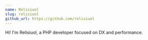 ```yaml
---
name: Relisiuol
slug: relisiuol
github_url: https://github.com/relisiuol
---
```


Hi! I'm Relisiuol, a PHP developer focused on DX and performance.
